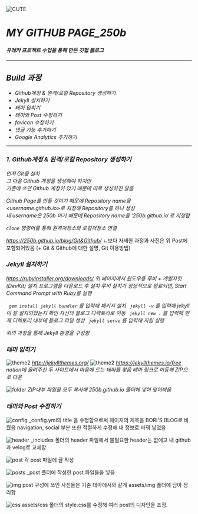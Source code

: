 ![CUTE](/preview.jpg)
# _MY GITHUB PAGE_250b_
#### _유레카 프로젝트 수업을 통해 만든 깃헙 블로그_
---
## _Build 과정_
- _Github계정 & 원격/로컬 Repository 생성하기_
- _Jekyll 설치하기_
- _테마 입히기_
- _테마와 Post 수정하기_
- _favicon 수정하기_
- _댓글 기능 추가하기_
- _Google Analytics 추가하기_
---
### _1. Github계정 & 원격/로컬 Repository 생성하기_
_먼저 Git을 설치_  
_그 다음 Github 계정을 생성해야 하지만_  
_기존에 쓰던 Github 계정이 있기 때문에 따로 생성하진 않음_


_Github Page를 만들 것이기 때문에 Repository name을_  
_<username.github.io>로 지정해 Repository를 하나 생성_  
_내 username은 250b 이기 때문에 Repository name을 '250b.github.io'로 지정함_

_`clone` 명령어를 통해 원격저장소와 로컬저장소 연결_

_https://250b.github.io/blog/Git&Github/_
ㄴ보다 자세한 과정과 사진은 위 Post에 포함되어있음
(+ Git & Github에 대한 설명, Git 이용방법)
### _Jekyll 설치하기_
_https://rubyinstaller.org/downloads/_
_위 페이지에서 윈도우용 루비 + 개발자킷(DevKit) 설치 프로그램을 다운로드 후 설치_
_루비 설치가 정상적으로 완료되면, Start Command Prompt with Ruby를 실행_


_` gem install jekyll bundler` 를 입력해 패키지 설치_
_` jekyll -v` 를 입력해 jekyll이 잘 설치되었는지 확인_
_자신의 블로그 디렉토리로 이동_
_` jekyll new .` 를 입력해 현재 디렉토리 내부에 블로그 파일 생성_
_` jekyll serve` 를 입력해 지킬 실행_

_위의 과정을 통해 Jekyll 환경을 구성함_
### _테마 입히기_
![theme2](/theme1.JPG)
_http://jekyllthemes.org/_
![theme2](/theme2.JPG)
_https://jekyllthemes.io/free_
_notion에 올려주신 두 사이트에서 마음에 드는 테마를 찾음_
_테마 링크로 이동해 ZIP으로 다운_


![folder](/folder.JPG)
_ZIP내부 파일을 모두 복사해 250b.github.io 폴더에 넣어 덮어씌움_

### _테마와 Post 수정하기_
![config](/config.JPG)
_config.yml의 title 을 수정함으로써 페이지의 제목을 BORI'S BLOG로 바꿨음
navigation, social 부분 또한 적절하게 수정해 내 정보로 바꿔 넣었음

![header](/header.JPG)
_includes 폴더의 header 파일에서 불필요한 header는 없애고 내 github과 velog로 교체함

![post](/post.JPG)
각 post 파일에 글 작성

![posts](/posts.JPG)
_post 폴더에 작성한 post 파일들을 넣음

![img](/img.JPG)
post 구성에 쓰인 사진들은 기존 테마에서와 같게 assets/img 폴더에 담아 정리함

![css](/css.JPG)
assets/css 폴더의 style.css를 수정해 여러 post의 디자인을 조정.
